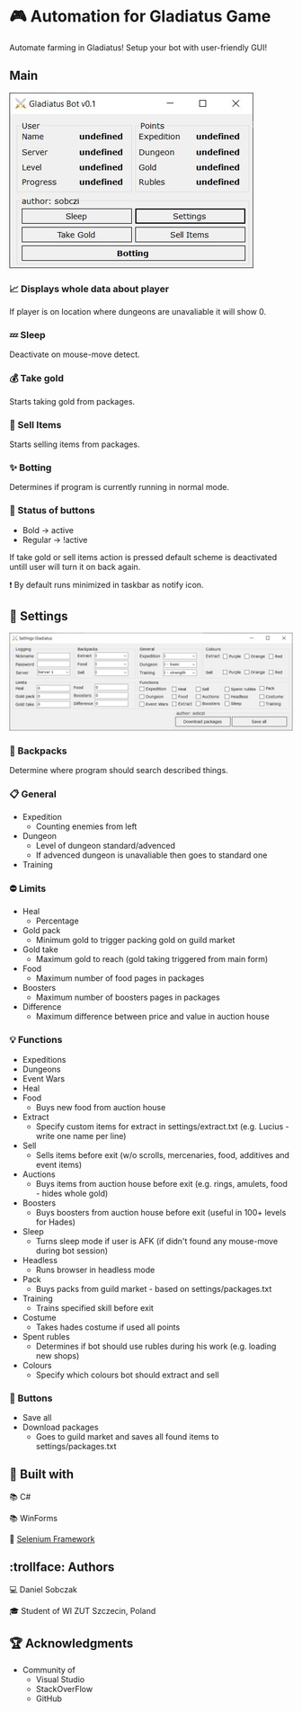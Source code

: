 # :video_game: Automation for Gladiatus Game
Automate farming in Gladiatus! Setup your bot with user-friendly GUI!

## Main
![Screenshot](resources/Gladiatus_main_form.JPG)

### :chart_with_upwards_trend: Displays whole data about player
If player is on location where dungeons are unavaliable it will show 0.
### :zzz: Sleep
Deactivate on mouse-move detect.
### :moneybag: Take gold
Starts taking gold from packages.
### :bank: Sell Items
Starts selling items from packages.
### :sparkles: Botting
Determines if program is currently running in normal mode.
### :radio_button: Status of buttons
* Bold -> active
* Regular -> !active

If take gold or sell items action is pressed default scheme is deactivated untill user will turn it on back again.

:heavy_exclamation_mark: By default runs minimized in taskbar as notify icon.

## :wrench: Settings
![Screenshot](resources/Gladiatus_settings_form.JPG)
### :handbag: Backpacks
Determine where program should search described things.
### :clipboard: General
* Expedition
  * Counting enemies from left
* Dungeon
  * Level of dungeon standard/advenced
  * If advenced dungeon is unavaliable then goes to standard one
* Training 
### :no_entry: Limits
* Heal
  * Percentage
* Gold pack
  * Minimum gold to trigger packing gold on guild market
* Gold take
  * Maximum gold to reach (gold taking triggered from main form)
* Food  
  * Maximum number of food pages in packages
* Boosters
  * Maximum number of boosters pages in packages
* Difference 
  * Maximum difference between price and value in auction house
### :bulb: Functions
* Expeditions
* Dungeons
* Event Wars
* Heal
* Food 
  * Buys new food from auction house
* Extract 
  * Specify custom items for extract in settings/extract.txt (e.g. Lucius - write one name per line)
* Sell 
  * Sells items before exit (w/o scrolls, mercenaries, food, additives and event items)
* Auctions 
  * Buys items from auction house before exit (e.g. rings, amulets, food - hides whole gold)
* Boosters 
  * Buys boosters from auction house before exit (useful in 100+ levels for Hades)
* Sleep 
  * Turns sleep mode if user is AFK (if didn't found any mouse-move during bot session)
* Headless 
  * Runs browser in headless mode
* Pack 
  * Buys packs from guild market - based on settings/packages.txt 
* Training 
  * Trains specified skill before exit
* Costume 
  * Takes hades costume if used all points
* Spent rubles 
  * Determines if bot should use rubles during his work (e.g. loading new shops)
* Colours 
  * Specify which colours bot should extract and sell
  
### :radio_button: Buttons
* Save all
* Download packages 
  * Goes to guild market and saves all found items to settings/packages.txt 

## :hammer: Built with
:books: C#

:books: WinForms

:link: [Selenium Framework](https://github.com/SeleniumHQ/selenium)

## :trollface: Authors
:computer: Daniel Sobczak

:mortar_board: Student of WI ZUT Szczecin, Poland

## :trophy: Acknowledgments
* Community of
  * Visual Studio
  * StackOverFlow
  * GitHub
